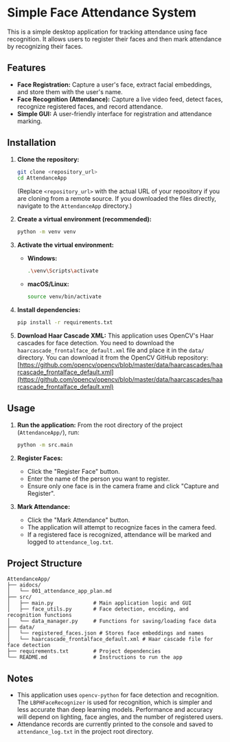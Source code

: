 # Simple Face Attendance System

This is a simple desktop application for tracking attendance using face recognition. It allows users to register their faces and then mark attendance by recognizing their faces.

## Features

*   **Face Registration:** Capture a user's face, extract facial embeddings, and store them with the user's name.
*   **Face Recognition (Attendance):** Capture a live video feed, detect faces, recognize registered faces, and record attendance.
*   **Simple GUI:** A user-friendly interface for registration and attendance marking.

## Installation

1.  **Clone the repository:**
    ```bash
    git clone <repository_url>
    cd AttendanceApp
    ```
    (Replace `<repository_url>` with the actual URL of your repository if you are cloning from a remote source. If you downloaded the files directly, navigate to the `AttendanceApp` directory.)

2.  **Create a virtual environment (recommended):**
    ```bash
    python -m venv venv
    ```

3.  **Activate the virtual environment:**
    *   **Windows:**
        ```bash
        .\venv\Scripts\activate
        ```
    *   **macOS/Linux:**
        ```bash
        source venv/bin/activate
        ```

4.  **Install dependencies:**
    ```bash
    pip install -r requirements.txt
    ```

5.  **Download Haar Cascade XML:**
    This application uses OpenCV's Haar cascades for face detection. You need to download the `haarcascade_frontalface_default.xml` file and place it in the `data/` directory.
    You can download it from the OpenCV GitHub repository: [https://github.com/opencv/opencv/blob/master/data/haarcascades/haarcascade_frontalface_default.xml](https://github.com/opencv/opencv/blob/master/data/haarcascades/haarcascade_frontalface_default.xml)

## Usage

1.  **Run the application:**
    From the root directory of the project (`AttendanceApp/`), run:
    ```bash
    python -m src.main
    ```

2.  **Register Faces:**
    *   Click the "Register Face" button.
    *   Enter the name of the person you want to register.
    *   Ensure only one face is in the camera frame and click "Capture and Register".

3.  **Mark Attendance:**
    *   Click the "Mark Attendance" button.
    *   The application will attempt to recognize faces in the camera feed.
    *   If a registered face is recognized, attendance will be marked and logged to `attendance_log.txt`.

## Project Structure

```
AttendanceApp/
├── aidocs/
│   └── 001_attendance_app_plan.md
├── src/
│   ├── main.py             # Main application logic and GUI
│   ├── face_utils.py       # Face detection, encoding, and recognition functions
│   └── data_manager.py     # Functions for saving/loading face data
├── data/
│   └── registered_faces.json # Stores face embeddings and names
│   └── haarcascade_frontalface_default.xml # Haar cascade file for face detection
├── requirements.txt        # Project dependencies
└── README.md               # Instructions to run the app
```

## Notes

*   This application uses `opencv-python` for face detection and recognition. The `LBPHFaceRecognizer` is used for recognition, which is simpler and less accurate than deep learning models. Performance and accuracy will depend on lighting, face angles, and the number of registered users.
*   Attendance records are currently printed to the console and saved to `attendance_log.txt` in the project root directory.

